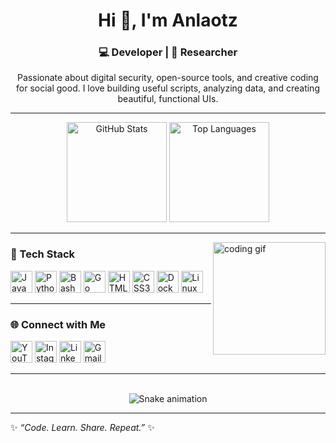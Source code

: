 <h1 align="center">Hi 👋, I'm Anlaotz</h1>
<h3 align="center">💻 Developer | 🧠 Researcher </h3>

<p align="center">
  Passionate about digital security, open-source tools, and creative coding for social good.  
  I love building useful scripts, analyzing data, and creating beautiful, functional UIs.
</p>

---

<div align="center">
  <img src="https://github-readme-stats.vercel.app/api?username=anlaotz&show_icons=true&theme=tokyonight&include_all_commits=true&count_private=true&hide_border=true" height="160" alt="GitHub Stats" />
  <img src="https://github-readme-stats.vercel.app/api/top-langs?username=anlaotz&layout=compact&langs_count=6&theme=tokyonight&hide_border=true" height="160" alt="Top Languages" />
</div>

---

<img align="right" alt="coding gif" height="180" src="https://i.imgur.com/1ZdZC2b.gif" />

### 🧰 Tech Stack

<div align="left">
  <img src="https://cdn.jsdelivr.net/gh/devicons/devicon/icons/javascript/javascript-original.svg" height="35" alt="JavaScript" />
  <img src="https://cdn.jsdelivr.net/gh/devicons/devicon/icons/python/python-original.svg" height="35" alt="Python" />
  <img src="https://cdn.jsdelivr.net/gh/devicons/devicon/icons/bash/bash-original.svg" height="35" alt="Bash" />
  <img src="https://cdn.jsdelivr.net/gh/devicons/devicon/icons/go/go-original.svg" height="35" alt="Go" />
  <img src="https://cdn.jsdelivr.net/gh/devicons/devicon/icons/html5/html5-original.svg" height="35" alt="HTML5" />
  <img src="https://cdn.jsdelivr.net/gh/devicons/devicon/icons/css3/css3-original.svg" height="35" alt="CSS3" />
  <img src="https://cdn.jsdelivr.net/gh/devicons/devicon/icons/docker/docker-original.svg" height="35" alt="Docker" />
  <img src="https://cdn.jsdelivr.net/gh/devicons/devicon/icons/linux/linux-original.svg" height="35" alt="Linux" />
</div>

---

### 🌐 Connect with Me

<div align="left">
  <a href="https://youtube.com/" target="_blank"><img src="https://img.shields.io/badge/Youtube-%23FF0000.svg?&style=for-the-badge&logo=youtube&logoColor=white" height="35" alt="YouTube" /></a>
  <a href="https://instagram.com/" target="_blank"><img src="https://img.shields.io/badge/Instagram-%23E4405F.svg?&style=for-the-badge&logo=instagram&logoColor=white" height="35" alt="Instagram" /></a>
  <a href="https://linkedin.com/in/" target="_blank"><img src="https://img.shields.io/badge/LinkedIn-%230077B5.svg?&style=for-the-badge&logo=linkedin&logoColor=white" height="35" alt="LinkedIn" /></a>
  <a href="mailto:yourmail@gmail.com"><img src="https://img.shields.io/badge/Gmail-%23D14836.svg?&style=for-the-badge&logo=gmail&logoColor=white" height="35" alt="Gmail" /></a>
</div>

---

<br clear="both">

<div align="center">
  <img src="https://raw.githubusercontent.com/anlaotz/anlaotz/output/snake.svg" alt="Snake animation" />
</div>

---

✨ *“Code. Learn. Share. Repeat.”* ✨
